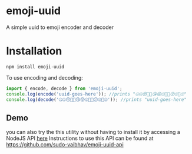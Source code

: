 # emoji-uuid

A simple uuid to emoji encoder and decoder

# Installation

`npm install emoji-uuid`

To use encoding and decoding:

```javascript
import { encode, decode } from 'emoji-uuid';
console.log(encode('uuid-goes-here')); //prints "🤐🤐😚🥰🍑😘😝😍🤫🍑😗😍🤭😍"
console.log(decode('🤐🤐😚🥰🍑😘😝😍🤫🍑😗😍🤭😍')); //prints "uuid-goes-here"
```

## Demo

you can also try the this utility without having to install it by accessing a NodeJS API <a href="https://emoji-uuid.azurewebsites.net/">here</a> Instructions to use this API can be found at <a href="https://github.com/sudo-vaibhav/emoji-uuid-api">https://github.com/sudo-vaibhav/emoji-uuid-api</a>
